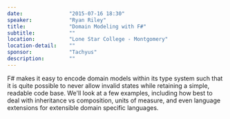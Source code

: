 ```yaml
---
date:               "2015-07-16 18:30"
speaker:            "Ryan Riley"
title:              "Domain Modeling with F#"
subtitle:           ""
location:           "Lone Star College - Montgomery"
location-detail:    ""
sponsor:            "Tachyus"
description:        ""
---
```

F# makes it easy to encode domain models within its type system such that it is quite
possible to never allow invalid states while retaining a simple, readable code base.
We'll look at a few examples, including how best to deal with inheritance vs composition,
units of measure, and even language extensions for extensible domain specific languages.

 


